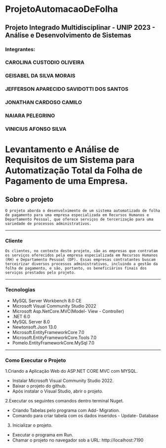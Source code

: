# ProjetoAutomacaoDeFolha

## Projeto Integrado Multidisciplinar - UNIP 2023 - Análise e Desenvolvimento de Sistemas

### Integrantes: 
### CAROLINA CUSTODIO OLIVEIRA
### GEISABEL DA SILVA MORAIS
### JEFFERSON APARECIDO SAVIDOTTI DOS SANTOS 
### JONATHAN CARDOSO CAMILO
### NAIARA PELEGRINO
### VINICIUS AFONSO SILVA

<h1 aliggn="center">
	Levantamento e Análise de Requisitos de um Sistema para Automatização Total da Folha de Pagamento de uma Empresa.
</h1>

## **Sobre o projeto**
	O projeto aborda o desenvolvimento de um sistema automatizado de folha de pagamento para uma empresa especializada em Recursos Humanos e Departamento Pessoal, que oferece serviços de tercerização para uma variedade de processos administrativos.

---

### **Cliente**
	Os clientes, no contexto deste projeto, são as empresas que contratam os serviços oferecidos pela empresa especializada em Recursos Humanos (RH) e Departamento Pessoal (DP). Essas empresas contratantes buscam terceirizar diversos processos administrativos, incluindo a gestão da folha de pagamento, e são, portanto, os beneficiários finais dos serviços prestados pelo projeto.

---
	
### **Tecnologias**
- MySQL Server Workbench 8.0 CE
- Microsoft Visual Community Studio 2022 
- Microsoft Asp.NetCore.MVC(Model- View - Controller)
- .NET 6.0
- MySQL Server 8.0
- Newtonsoft.Json 13.0
- Microsoft.EntityFrameworkCore 7.0
- Microsoft.EntityFrameworkCore.Tools 7.0
- Pomelo.EntityFrameworkCore.MySql 7.0

---

### **Como Executar o Projeto**

1.Criando a Aplicação Web do ASP.NET CORE MVC com MYSQL.

- Instalar Microsoft Visual Community Studio 2022.
- Baixar o projeto do github. 
- Após instalar o Visual Studio, abrir o projeto.

2.Executar os seguintes comandos dentro terminal Nuget.

- Criando Tabelas pelo programa com Add- Migration.
- Comando para criar tabela com os dados inseridos - Update- Database

3. Inicializar o projeto.
- Executar o programa em Run.
- Chamar o projeto no navegador sob a URL: http://localhost:7190
 

